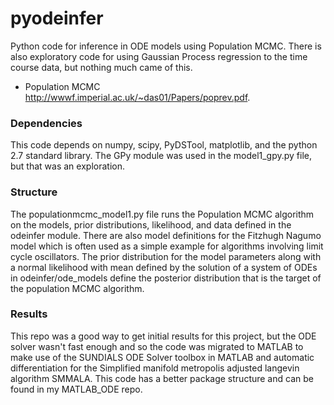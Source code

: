 pyodeinfer
==========

Python code for inference in ODE models using Population MCMC. There
is also exploratory code for using Gaussian Process regression to
the time course data, but nothing much came of this.

- Population MCMC http://wwwf.imperial.ac.uk/~das01/Papers/poprev.pdf.

### Dependencies

This code depends on numpy, scipy, PyDSTool, matplotlib, and the
python 2.7 standard library.  The GPy module was used in the 
model1_gpy.py file, but that was an exploration.

### Structure

The populationmcmc_model1.py file runs the Population MCMC algorithm on the 
models, prior distributions, likelihood, and data defined in the odeinfer 
module.  There are also model definitions for the Fitzhugh Nagumo
model which is often used as a simple example for algorithms involving
limit cycle oscillators.  The prior distribution for the model parameters
along with a normal likelihood with mean defined by the solution of a system of ODEs in 
odeinfer/ode_models define the posterior distribution that is the
target of the population MCMC algorithm.

### Results
This repo was a good way to get initial results for this project, but the ODE solver wasn't fast enough
and so the code was migrated to MATLAB to make use of the SUNDIALS ODE Solver toolbox in MATLAB and 
automatic differentiation for the Simplified manifold metropolis adjusted langevin algorithm SMMALA.
This code has a better package structure and can be found in my MATLAB_ODE repo.

